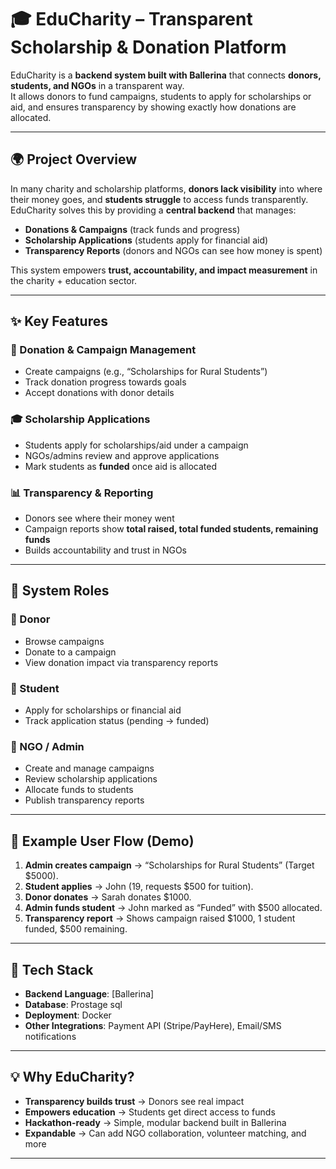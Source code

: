 # 🎓 EduCharity – Transparent Scholarship & Donation Platform

EduCharity is a **backend system built with Ballerina** that connects **donors, students, and NGOs** in a transparent way.  
It allows donors to fund campaigns, students to apply for scholarships or aid, and ensures transparency by showing exactly how donations are allocated.  

---

## 🌍 Project Overview

In many charity and scholarship platforms, **donors lack visibility** into where their money goes, and **students struggle** to access funds transparently.  
EduCharity solves this by providing a **central backend** that manages:

- **Donations & Campaigns** (track funds and progress)  
- **Scholarship Applications** (students apply for financial aid)  
- **Transparency Reports** (donors and NGOs can see how money is spent)  

This system empowers **trust, accountability, and impact measurement** in the charity + education sector.

---

## ✨ Key Features

### 🏦 Donation & Campaign Management
- Create campaigns (e.g., “Scholarships for Rural Students”)  
- Track donation progress towards goals  
- Accept donations with donor details  

### 🎓 Scholarship Applications
- Students apply for scholarships/aid under a campaign  
- NGOs/admins review and approve applications  
- Mark students as **funded** once aid is allocated  

### 📊 Transparency & Reporting
- Donors see where their money went  
- Campaign reports show **total raised, total funded students, remaining funds**  
- Builds accountability and trust in NGOs  

---

## 👥 System Roles

### 🔹 Donor
- Browse campaigns  
- Donate to a campaign  
- View donation impact via transparency reports  

### 🔹 Student
- Apply for scholarships or financial aid  
- Track application status (pending → funded)  

### 🔹 NGO / Admin
- Create and manage campaigns  
- Review scholarship applications  
- Allocate funds to students  
- Publish transparency reports  

---


## 🎯 Example User Flow (Demo)

1. **Admin creates campaign** → “Scholarships for Rural Students” (Target $5000).  
2. **Student applies** → John (19, requests $500 for tuition).  
3. **Donor donates** → Sarah donates $1000.  
4. **Admin funds student** → John marked as “Funded” with $500 allocated.  
5. **Transparency report** → Shows campaign raised $1000, 1 student funded, $500 remaining.  

---

## 🚀 Tech Stack

- **Backend Language**: [Ballerina]  
- **Database**: Prostage sql 
- **Deployment**: Docker 
- **Other Integrations**: Payment API (Stripe/PayHere), Email/SMS notifications  

---

## 💡 Why EduCharity?

- **Transparency builds trust** → Donors see real impact  
- **Empowers education** → Students get direct access to funds  
- **Hackathon-ready** → Simple, modular backend built in Ballerina  
- **Expandable** → Can add NGO collaboration, volunteer matching, and more  

---


